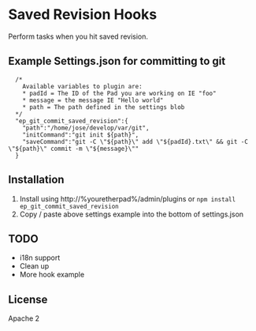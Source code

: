 # Saved Revision Hooks

Perform tasks when you hit saved revision.

## Example Settings.json for committing to git
```
  /*
    Available variables to plugin are:
    * padId = The ID of the Pad you are working on IE "foo"
    * message = the message IE "Hello world"
    * path = The path defined in the settings blob
  */
  "ep_git_commit_saved_revision":{
    "path":"/home/jose/develop/var/git",
    "initCommand":"git init ${path}",
    "saveCommand":"git -C \"${path}\" add \"${padId}.txt\" && git -C \"${path}\" commit -m \"${message}\""
  }
```

## Installation
1. Install using http://%youretherpad%/admin/plugins or ``npm install ep_git_commit_saved_revision``
1. Copy / paste above settings example into the bottom of settings.json

## TODO
* i18n support
* Clean up
* More hook example

## License
Apache 2
